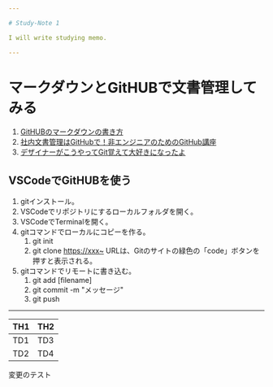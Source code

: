 ```yaml
---

# Study-Note 1

I will write studying memo. 

---
```


# マークダウンとGitHUBで文書管理してみる  

1. [GitHUBのマークダウンの書き方](https://gist.github.com/mignonstyle/083c9e1651d7734f84c99b8cf49d57fa)
1. [社内文書管理はGitHubで！非エンジニアのためのGitHub講座](https://qiita.com/takose/items/8920e4ab52119afd7779)
1. [デザイナーがこうやってGit覚えて大好きになったよ](https://qiita.com/yunico-jp/items/87bdd13971e82833f6bb)

## VSCodeでGitHUBを使う

1. gitインストール。
1. VSCodeでリポジトリにするローカルフォルダを開く。
1. VSCodeでTerminalを開く。
1. gitコマンドでローカルにコピーを作る。
    1. git init
    1. git clone <https://xxx~>
       URLは、Gitのサイトの緑色の「code」ボタンを押すと表示される。
1. gitコマンドでリモートに書き込む。
    1. git add [filename]
    1. git commit -m "メッセージ"
    1. git push

---

| TH1 | TH2 |
----|----
| TD1 | TD3 |
| TD2 | TD4 |


変更のテスト

